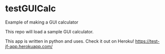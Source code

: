 # testGUICalc
Example of making a GUI calculator

This repo will load a sample GUI calculator.

This app is written in python and uses. Check it out on Heroku! https://test-jf-app.herokuapp.com/
